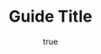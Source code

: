 ---
author:
  name: Greg Myers
  email: greg@gregmyers.com
description: 'Two to three sentences describing the purpose of the guide.'
keywords: ["Hugo", "NGINX", "static website"]
license: '[CC BY-ND 4.0](https://creativecommons.org/licenses/by-nd/4.0)'
published: 2017-12-22
modified: 2017-12-22
modified_by:
  name: Greg
title: 'Guide Title'
contributor:
  name: Your Name
  link: Github/Twitter/LinkedIn URL
external_resources:
  - '[Link Title 1](http://www.example.com)'
  - '[Link Title 2](http://www.example.net)'
---